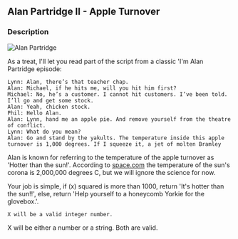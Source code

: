 ## Alan Partridge II - Apple Turnover

### Description

![Alan Partridge](https://pbs.twimg.com/media/BQRHvcFCQAABGH6.jpg)

As a treat, I'll let you read part of the script from a classic 'I'm Alan Partridge episode:

```
Lynn: Alan, there’s that teacher chap.
Alan: Michael, if he hits me, will you hit him first?
Michael: No, he’s a customer. I cannot hit customers. I’ve been told. I’ll go and get some stock.
Alan: Yeah, chicken stock.
Phil: Hello Alan.
Alan: Lynn, hand me an apple pie. And remove yourself from the theatre of conflict.
Lynn: What do you mean?
Alan: Go and stand by the yakults. The temperature inside this apple turnover is 1,000 degrees. If I squeeze it, a jet of molten Bramley
```

Alan is known for referring to the temperature of the apple turnover as 'Hotter than the sun!'. According to [space.com](http://www.space.com/17137-how-hot-is-the-sun.html) the temperature of the sun's corona is 2,000,000 degrees C, but we will ignore the science for now.

Your job is simple, if (x) squared is more than 1000, return 'It's hotter than the sun!!', else, return 'Help yourself to a honeycomb Yorkie for the glovebox.'.

`X will be a valid integer number.`

X will be either a number or a string. Both are valid.
